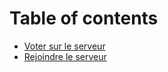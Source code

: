# Table of contents

* [Voter sur le serveur](README.md)
* [Rejoindre le serveur](rejoindre-le-serveur.md)
